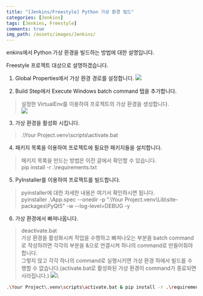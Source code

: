 ```yaml
---
title: "[Jenkins/Freestyle] Python 가상 환경 빌드"
categories: [Jenkins]
tags: [Jenkins, Freestyle]
comments: true 
img_path: /assets/images/Jenkins/
---
```


enkins에서 Python 가상 환경을 빌드하는 방법에 대한 설명입니다.

Freestyle 프로젝트 대상으로 설명하겠습니다.

1. Global Properties에서 가상 환경 경로를 설정합니다.
![](2021-03-18-1.png)

2. Build Step에서 Execute Windows batch command 탭을 추가합니다.
> 설정한 VirtualEnv를 이용하여 프로젝트의 가상 환경을 생성합니다.\
![](2021-03-18-2.png)

3. 가상 환경을 활성화 시킵니다.
> .\Your Project\.venv\scripts\activate.bat

4. 패키지 목록을 이용하여 프로젝트에 필요한 패키지들을 설치합니다.
> 패키지 목록을 만드는 방법은 이전 글에서 확인할 수 있습니다.\
> pip install -r .\requirements.txt

5. PyInstaller를 이용하여 프로젝트를 빌드합니다.
> pyinstaller에 대한 자세한 내용은 여기서 확인하시면 됩니다.\
pyinstaller .\App.spec --onedir -p ".\Your Project\.venv\Lib\site-packages\PyQt5" -w --log-level=DEBUG -y

6. 가상 환경에서 빠져나옵니다.
> deactivate.bat\
가상 환경을 활성화시켜 작업을 수행하고 빠져나오는 부분을 batch command로 작성하려면 각각의 부분을 &으로 연결시켜 하나의 command로 만들어줘야 합니다.\
그렇지 않고 각각 하나의 command로 실행시키면 가상 환경 하에서 빌드를 수행할 수 없습니다.(activate.bat로 활성화된 가상 환경이 command가 종료되면 사라집니다.)
![](2021-03-18-3.png)\
```sh
.\Your Project\.venv\scripts\activate.bat & pip install -r .\requirements.txt & pyinstaller .\App.spec --onedir -p ".\Your Project\.venv\Lib\site-packages\PyQt5" -w --log-level=DEBUG -y & deactivate.bat
```
